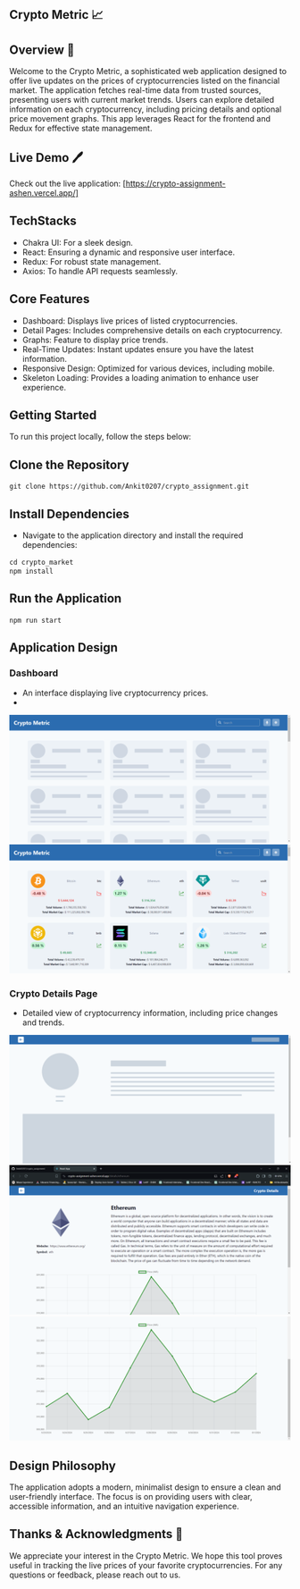 
## Crypto Metric  📈

## Overview 🔔
Welcome to the Crypto Metric, a sophisticated web application designed to offer live updates on the prices of cryptocurrencies listed on the financial market. The application fetches real-time data from trusted sources, presenting users with current market trends. Users can explore detailed information on each cryptocurrency, including pricing details and optional price movement graphs. This app leverages React for the frontend and Redux for effective state management.

## Live Demo 🖊️
Check out the live application: [https://crypto-assignment-ashen.vercel.app/]

## TechStacks

- Chakra UI: For a sleek design.
- React: Ensuring a dynamic and responsive user interface.
- Redux: For robust state management.
- Axios: To handle API requests seamlessly.

## Core Features

- Dashboard: Displays live prices of listed cryptocurrencies.
- Detail Pages: Includes comprehensive details on each cryptocurrency.
- Graphs: Feature to display price trends.
- Real-Time Updates: Instant updates ensure you have the latest information.
- Responsive Design: Optimized for various devices, including mobile.
- Skeleton Loading: Provides a loading animation to enhance user experience.

## Getting Started

To run this project locally, follow the steps below:

## Clone the Repository
```
git clone https://github.com/Ankit0207/crypto_assignment.git
```

## Install Dependencies
- Navigate to the application directory and install the required dependencies:
```
cd crypto_market
npm install
```

## Run the Application
```
npm run start
```

## Application Design


### Dashboard
- An interface displaying live cryptocurrency prices.
- 

![n1](https://github.com/Ankit0207/crypto_assignment/blob/main/crypto_market/src/Assets/Screenshot%2001-06-2024%2015_17_44.png)
![n2](https://github.com/Ankit0207/crypto_assignment/blob/main/crypto_market/src/Assets/Screenshot%2001-06-2024%2015_16_25.png)

### Crypto Details Page
- Detailed view of cryptocurrency information, including price changes and trends.

![n3](https://github.com/Ankit0207/crypto_assignment/blob/main/crypto_market/src/Assets/React%20App%20-%20Brave%2001-06-2024%2015_21_07.png)
![n4](https://github.com/Ankit0207/crypto_assignment/blob/main/crypto_market/src/Assets/React%20App%20-%20Brave%2001-06-2024%2015_16_31.png)
![n5](https://github.com/Ankit0207/crypto_assignment/blob/main/crypto_market/src/Assets/React%20App%20-%20Brave%2001-06-2024%2015_16_39.png)

## Design Philosophy
The application adopts a modern, minimalist design to ensure a clean and user-friendly interface. The focus is on providing users with clear, accessible information, and an intuitive navigation experience.


## Thanks & Acknowledgments 🙏
We appreciate your interest in the Crypto Metric. We hope this tool proves useful in tracking the live prices of your favorite cryptocurrencies. For any questions or feedback, please reach out to us.
